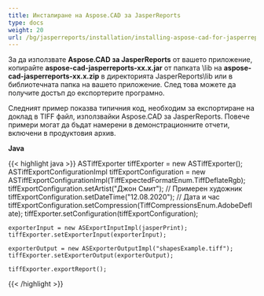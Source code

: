 ```yaml
---
title: Инсталиране на Aspose.CAD за JasperReports
type: docs
weight: 20
url: /bg/jasperreports/installation/installing-aspose-cad-for-jasperreports/
---
```


За да използвате **Aspose.CAD за JasperReports** от вашето приложение, копирайте **aspose-cad-jasperreports-xx.x.jar** от папката \lib на **aspose-cad-jasperreports-xx.x.zip** в директорията JasperReports\lib или в библиотечната папка на вашето приложение. След това можете да получите достъп до експортерите програмно.

Следният пример показва типичния код, необходим за експортиране на доклад в TIFF файл, използвайки Aspose.CAD за JasperReports. Повече примери могат да бъдат намерени в демонстрационните отчети, включени в продуктовия архив.

**Java**

{{< highlight java >}}
    ASTiffExporter tiffExporter = new ASTiffExporter();
    ASTiffExportConfigurationImpl tiffExportConfiguration = new ASTiffExportConfigurationImpl(TiffExpectedFormatEnum.TiffDeflateRgb);
    tiffExportConfiguration.setArtist("Джон Смит"); // Примерен художник
    tiffExportConfiguration.setDateTime("12.08.2020"); // Дата и час
    tiffExportConfiguration.setCompression(TiffCompressionsEnum.AdobeDeflate);
    tiffExporter.setConfiguration(tiffExportConfiguration);

    exporterInput = new ASExportInputImpl(jasperPrint);
    tiffExporter.setExporterInput(exporterInput);

    exporterOutput = new ASExporterOutputImpl("shapesExample.tiff");
    tiffExporter.setExporterOutput(exporterOutput);

    tiffExporter.exportReport();
{{< /highlight >}}
